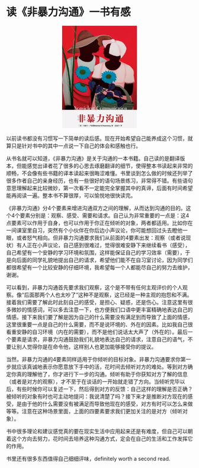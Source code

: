 # 读《非暴力沟通》一书有感

<center><img src="assets/0004-0.jpeg" width="40%" /></center>

以前读书都没有习惯写一下简单的读后感。现在开始希望自己能养成这个习惯，就算只是针对书中的其中一点说一下自己的体会和感触也行。

从书名就可以知道，《非暴力沟通》是关于沟通的一本书籍。自己读的是翻译版本，但能感觉出译者花了很多的心思去琢磨翻译的细节，使得整本书读起来非常的顺畅，不会像有些书籍的译本读起来很晦涩难懂。书里谈到怎么做的时候还列举了很多作者自己的亲身经历，也有一些很好的语句场景练习，非常得不错。有些语句意思理解起来比较微妙，第一次看不一定能完全掌握其中的真谛，后面有时间希望能再阅读一遍。整本书不算很厚，可以愉悦地很快读完。

《非暴力沟通》分4个要素来增进沟通双方之间的理解，从而达到沟通的目的。这个4个要素分别是：观察、感受、需要和请求。自己认为非常重要的一点是：这4点要素可以作用于自身，也可以作用于你正在倾听的对象，两者都适用。比如你在一间课室里自习，突然有个小伙伴在你后边小声议论，你可能想回过头去瞪他一眼，或者怒气相向。但非暴力沟通要求我们从前面的4要素出发：观察（或者说现状）有人正在小声议论，自己感到很难过，觉得很难安静下来继续看书（感受），自己希望有一个安静的学习环境和氛围，这样能保证自己的学习效率（需要），于是向后面的同学礼貌地提出自己的请求，希望他们能不在自习室讨论，因为同学们都很希望有一个比较安静的仔细环境，我希望每一个人都能尽自己的努力去维护，谢谢。

可以看到，非暴力沟通首先要求我们观察，这个是不带有任何主观评价的个人观察。像“后面那两个人也太吵了”这种不是观察，这已经是一种主观的抱怨和不满。接着我们需要了解此时此刻自己的感受，是担心、疑惑，还是伤心。注意这里有很多微妙的情感词，可以多去注意一下，也方便我们口语中更丰富精确地表达自己的情感。接下来我们要了解是因为自己的什么需要没有满足到而导致了上面的情感，这里很重要一点是自己的什么需要，而不是说环境的、外在的因素。比如我自己很看重安静的自习环境（内在的需要），而不是他们说话太大声了（外在的）。最后一个要素是请求，非暴力沟通鼓励我们礼貌地表达自己的请求，注意自己的语气，不要让别人觉得你是在命令他，这样别人也更加能够接受你的提议。

当然，非暴力沟通的4要素同样适用于你倾听的目标对象。非暴力沟通要求你第一步就应该真诚地表示你愿意放下手中的活，花时间去倾听对方的难处。等到对方确定你真的理解他了，你才进行下一步的沟通。倾听有助于你获知对方了解的信息（或者是对方的观察），才不至于在谈话的一开始就走错了方向。当倾听完毕以后，有些时候你可以复述一下，然后得到对方的反馈：自己这样的理解是否正确？被倾听的对象有时也可主动地提问：我说清楚了吗？接下来才是推断对方现在的感受，是由于他的什么需要没有被满足而导致他现在的感受，对方有时可以怎么来做等等。注意在这种场景里面，上面的四要素要求我们更加关注的是对方（倾听对象）。

书中很多理论和建议感觉真的要在现实生活中应用起来还是有难度，但自己可以朝着这个方向去努力，花时间去培养这种沟通方式，定会在自己的生活和工作发挥它的作用。

书里还有很多东西值得自己细细评味，definitely worth a second read.